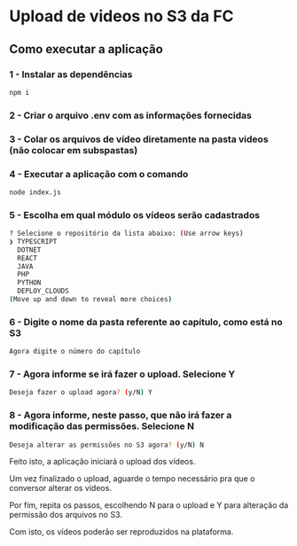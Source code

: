 # Upload de videos no S3 da FC

## Como executar a aplicação

### 1 - Instalar as dependências

```bash
npm i
```

### 2 - Criar o arquivo .env com as informações fornecidas

### 3 - Colar os arquivos de vídeo diretamente na pasta videos (não colocar em subspastas)

### 4 - Executar a aplicação com o comando

```bash
node index.js
```

### 5 - Escolha em qual módulo os vídeos serão cadastrados

```bash
? Selecione o repositório da lista abaixo: (Use arrow keys)
❯ TYPESCRIPT
  DOTNET
  REACT
  JAVA
  PHP
  PYTHON
  DEPLOY_CLOUDS
(Move up and down to reveal more choices)
```

### 6 - Digite o nome da pasta referente ao capítulo, como está no S3

```bash
Agora digite o número do capítulo
```

### 7 - Agora informe se irá fazer o upload. Selecione Y

```bash
Deseja fazer o upload agora? (y/N) Y
```

### 8 - Agora informe, neste passo, que não irá fazer a modificação das permissões. Selecione N

```bash
Deseja alterar as permissões no S3 agora? (y/N) N
```

Feito isto, a aplicação iniciará o upload dos vídeos.

Um vez finalizado o upload, aguarde o tempo necessário pra que o conversor alterar os vídeos.

Por fim, repita os passos, escolhendo N para o upload e Y para alteração da permissão dos arquivos no S3.

Com isto, os vídeos poderão ser reproduzidos na plataforma.
